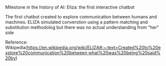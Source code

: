 Milestone in the history of AI:
Eliza: the first interactive chatbot

The first chatbot created to explore communication between humans and machines. ELIZA simulated 
converstion  using a pattern matching and substitution methodolog but there was no actual understanding 
from "her" side

Reference: Wikipedia(https://en.wikipedia.org/wiki/ELIZA#:~:text=Created%20to%20explore%20communication%20between,what%20was%20being%20said%20by)